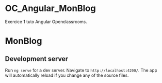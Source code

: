 # OC_Angular_MonBlog
Exercice 1 tuto Angular Openclassrooms.
# MonBlog

## Development server

Run `ng serve` for a dev server. Navigate to `http://localhost:4200/`. The app will automatically reload if you change any of the source files.




